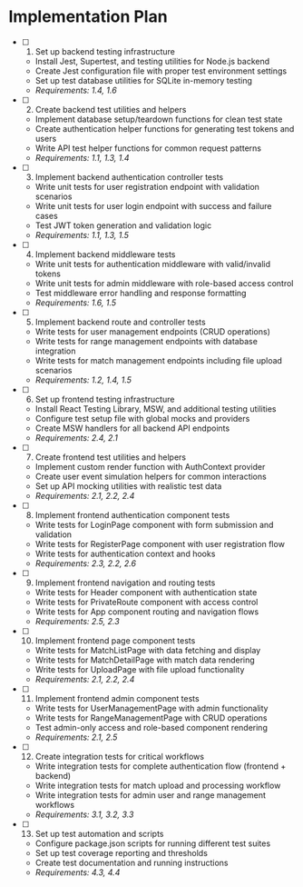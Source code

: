 # Implementation Plan

- [ ] 1. Set up backend testing infrastructure
  - Install Jest, Supertest, and testing utilities for Node.js backend
  - Create Jest configuration file with proper test environment settings
  - Set up test database utilities for SQLite in-memory testing
  - _Requirements: 1.4, 1.6_

- [ ] 2. Create backend test utilities and helpers
  - Implement database setup/teardown functions for clean test state
  - Create authentication helper functions for generating test tokens and users
  - Write API test helper functions for common request patterns
  - _Requirements: 1.1, 1.3, 1.4_

- [ ] 3. Implement backend authentication controller tests
  - Write unit tests for user registration endpoint with validation scenarios
  - Write unit tests for user login endpoint with success and failure cases
  - Test JWT token generation and validation logic
  - _Requirements: 1.1, 1.3, 1.5_

- [ ] 4. Implement backend middleware tests
  - Write unit tests for authentication middleware with valid/invalid tokens
  - Write unit tests for admin middleware with role-based access control
  - Test middleware error handling and response formatting
  - _Requirements: 1.6, 1.5_

- [ ] 5. Implement backend route and controller tests
  - Write tests for user management endpoints (CRUD operations)
  - Write tests for range management endpoints with database integration
  - Write tests for match management endpoints including file upload scenarios
  - _Requirements: 1.2, 1.4, 1.5_

- [ ] 6. Set up frontend testing infrastructure
  - Install React Testing Library, MSW, and additional testing utilities
  - Configure test setup file with global mocks and providers
  - Create MSW handlers for all backend API endpoints
  - _Requirements: 2.4, 2.1_

- [ ] 7. Create frontend test utilities and helpers
  - Implement custom render function with AuthContext provider
  - Create user event simulation helpers for common interactions
  - Set up API mocking utilities with realistic test data
  - _Requirements: 2.1, 2.2, 2.4_

- [ ] 8. Implement frontend authentication component tests
  - Write tests for LoginPage component with form submission and validation
  - Write tests for RegisterPage component with user registration flow
  - Write tests for authentication context and hooks
  - _Requirements: 2.3, 2.2, 2.6_

- [ ] 9. Implement frontend navigation and routing tests
  - Write tests for Header component with authentication state
  - Write tests for PrivateRoute component with access control
  - Write tests for App component routing and navigation flows
  - _Requirements: 2.5, 2.3_

- [ ] 10. Implement frontend page component tests
  - Write tests for MatchListPage with data fetching and display
  - Write tests for MatchDetailPage with match data rendering
  - Write tests for UploadPage with file upload functionality
  - _Requirements: 2.1, 2.2, 2.4_

- [ ] 11. Implement frontend admin component tests
  - Write tests for UserManagementPage with admin functionality
  - Write tests for RangeManagementPage with CRUD operations
  - Test admin-only access and role-based component rendering
  - _Requirements: 2.1, 2.5_

- [ ] 12. Create integration tests for critical workflows
  - Write integration tests for complete authentication flow (frontend + backend)
  - Write integration tests for match upload and processing workflow
  - Write integration tests for admin user and range management workflows
  - _Requirements: 3.1, 3.2, 3.3_

- [ ] 13. Set up test automation and scripts
  - Configure package.json scripts for running different test suites
  - Set up test coverage reporting and thresholds
  - Create test documentation and running instructions
  - _Requirements: 4.3, 4.4_
